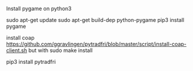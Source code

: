 Install pygame on python3 

sudo apt-get update
sudo apt-get build-dep python-pygame
pip3 install pygame


install coap
https://github.com/ggravlingen/pytradfri/blob/master/script/install-coap-client.sh
but with 
sudo make install

pip3 install pytradfri